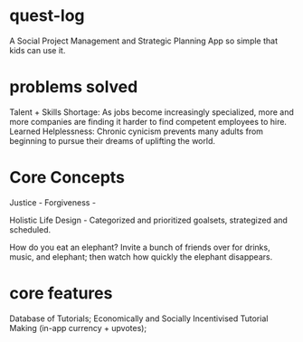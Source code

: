 # quest-log
A Social Project Management and Strategic Planning App so simple that kids can use it.

# problems solved

Talent + Skills Shortage: As jobs become increasingly specialized, more and more companies are finding it harder to find competent employees to hire.
Learned Helplessness: Chronic cynicism prevents many adults from beginning to pursue their dreams of uplifting the world.

# Core Concepts
Justice -
Forgiveness -

Holistic Life Design - Categorized and prioritized goalsets, strategized and scheduled.

How do you eat an elephant?
Invite a bunch of friends over for drinks, music, and elephant; then watch how quickly the elephant disappears.

# core features

Database of Tutorials; Economically and Socially Incentivised Tutorial Making (in-app currency + upvotes); 

<Creative Process Documentation to create Tutorials>

<In-App Currency Translatable to USD and other real-world currencies>
